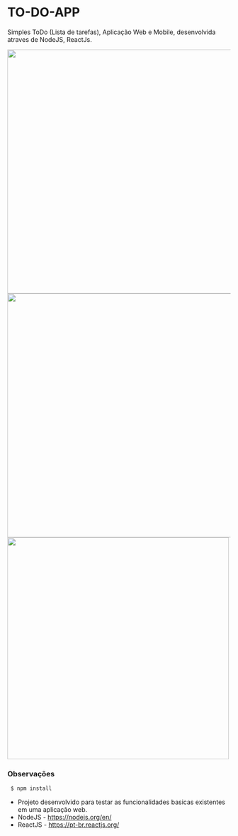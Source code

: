 # TO-DO-APP

Simples ToDo (Lista de tarefas), Aplicação Web e Mobile, desenvolvida atraves de NodeJS, ReactJs.

<img src="https://github.com/cherobim22/TO-DO-APP/blob/master/images/todo1.png" width="550">
<img src="https://github.com/cherobim22/TO-DO-APP/blob/master/images/todo2.png"  width="550">
<img src="https://github.com/cherobim22/TO-DO-APP/blob/master/images/todo3.png" width="500">

### Observações

```sh
 $ npm install
```

- Projeto desenvolvido para testar as funcionalidades basicas existentes em uma aplicação web.
- NodeJS - https://nodejs.org/en/
- ReactJS - https://pt-br.reactjs.org/

   
